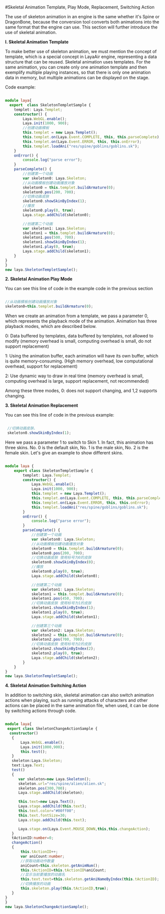#Skeletal Animation Template, Play Mode, Replacement, Switching Action

The use of skeleton animation in an engine is the same whether it's Spine or DragonBone, because the conversion tool converts both animations into the same format that the engine can use. This section will further introduce the use of skeletal animation.

**I. Skeletal Animation Template**

To make better use of skeleton animation, we must mention the concept of template, which is a special concept in LayaAir engine, representing a data structure that can be reused. Skeletal animation uses templates. For the same animation, you can create only one animation template and then exemplify multiple playing instances, so that there is only one animation data in memory, but multiple animations can be displayed on the stage.

Code example:


```typescript

module laya{
  export  class SkeletonTempletSample {
    templet: Laya.Templet;
    constructor() {
        Laya.WebGL.enable();
        Laya.init(1000, 900);
        //创建动画模板
        this.templet = new Laya.Templet();
        this.templet.on(Laya.Event.COMPLETE, this, this.parseComplete);
        this.templet.on(Laya.Event.ERROR, this, this.onError);
        this.templet.loadAni("res/spine/goblins/goblins.sk");
    }
    onError() {
        console.log("parse error");
    }
    parseComplete() {
        //创建第一个动画
        var skeleton0: Laya.Skeleton;
        //从动画模板创建动画播放对象
        skeleton0 = this.templet.buildArmature(0);
        skeleton0.pos(200, 700);
        //切换动画皮肤
        skeleton0.showSkinByIndex(1);
        //播放
        skeleton0.play(0, true);
        Laya.stage.addChild(skeleton0);

        //创建第二个动画
        var skeleton1: Laya.Skeleton;
        skeleton1 = this.templet.buildArmature(0);
        skeleton1.pos(500, 700);
        skeleton1.showSkinByIndex(1);
        skeleton1.play(0, true);
        Laya.stage.addChild(skeleton1);    
    }
}
}
new laya.SkeletonTempletSample();
```


**2. Skeletal Animation Play Mode**

You can see this line of code in the example code in the previous section


```typescript

//从动画模板创建动画播放对象
skeleton0=this.templet.buildArmature(0);
```


When we create an animation from a template, we pass a parameter 0, which represents the playback mode of the animation. Animation has three playback modes, which are described below.

0: Data buffered by templates, data buffered by templates, not allowed to modify (memory overhead is small, computing overhead is small, do not support replacement)

1: Using the animation buffer, each animation will have its own buffer, which is quite memory-consuming. (High memory overhead, low computational overhead, support for replacement)

2: Use dynamic way to draw in real time (memory overhead is small, computing overhead is large, support replacement, not recommended)

Among these three modes, 0: does not support changing, and 1,2 supports changing.

**3. Skeletal Animation Replacement**

You can see this line of code in the previous example:


```typescript

 //切换动画皮肤、
 skeleton0.showSkinByIndex(1);
```


Here we pass a parameter 1 to switch to Skin 1. In fact, this animation has three skins. No. 0 is the default skin, No. 1 is the male skin, No. 2 is the female skin. Let's give an example to show different skins.


```typescript

module laya {
    export class SkeletonTempletSample {
        templet: Laya.Templet;
        constructor() {
            Laya.WebGL.enable();
            Laya.init(1000, 900);
            this.templet = new Laya.Templet();
            this.templet.on(Laya.Event.COMPLETE, this, this.parseComplete);
            this.templet.on(Laya.Event.ERROR, this, this.onError);
            this.templet.loadAni("res/spine/goblins/goblins.sk");
        }
        onError() {
            console.log("parse error");
        }
        parseComplete() {
            //创建第一个动画
            var skeleton0: Laya.Skeleton;
            //从动画模板创建动画播放对象
            skeleton0 = this.templet.buildArmature(0);
            skeleton0.pos(200, 700);
            //切换动画皮肤 使用标号为0的皮肤
            skeleton0.showSkinByIndex(0);
            //播放
            skeleton0.play(0, true);
            Laya.stage.addChild(skeleton0);

            //创建第二个动画
            var skeleton1: Laya.Skeleton;
            skeleton1 = this.templet.buildArmature(0);
            skeleton1.pos(450, 700);
            //切换动画皮肤 使用标号为1的皮肤
            skeleton1.showSkinByIndex(1);
            skeleton1.play(0, true);
            Laya.stage.addChild(skeleton1);

            //创建第三个动画
            var skeleton2: Laya.Skeleton;
            skeleton2 = this.templet.buildArmature(0);
            skeleton2.pos(700, 700);
            //切换动画皮肤 使用标号为2的皮肤
            skeleton2.showSkinByIndex(2);
            skeleton2.play(0, true);
            Laya.stage.addChild(skeleton2);
        }
    }
}
new laya.SkeletonTempletSample();
```


**4. Skeletal Animation Switching Action**

In addition to switching skin, skeletal animation can also switch animation actions when playing, such as running attacks of characters and other actions can be placed in the same animation file, when used, it can be done by switching actions through code.


```typescript

module laya{
 export class SkeletonChangeActionSample {
  constructor()
   {
       Laya.WebGL.enable();
       Laya.init(1000,900);
       this.test();
   }
   skeleton:Laya.Skeleton;
   text:Laya.Text;
   test()
   {
      var skeleton=new Laya.Skeleton();
      skeleton.url="res/spine/alien/alien.sk";
      skeleton.pos(300,700);
      Laya.stage.addChild(skeleton);

      this.text=new Laya.Text();
      Laya.stage.addChild(this.text);
      this.text.color="#00ff00";
      this.text.fontSize=30;
      Laya.stage.addChild(this.text);

      Laya.stage.on(Laya.Event.MOUSE_DOWN,this,this.changeAction);
   }
   tActionID:number=0;
   changeAction()
   {
       this.tActionID++;
       var aniCount:number;
       //获取动画动作数量
       aniCount=this.skeleton.getAnimNum();
       this.tActionID=this.tActionID%aniCount;
       //显示当前要播放的动画名
       this.text.text=this.skeleton.getAniNameByIndex(this.tActionID);
       //切换播放的动画
       this.skeleton.play(this.tActionID,true);
   }
}
}
new laya.SkeletonChangeActionSample();
```


